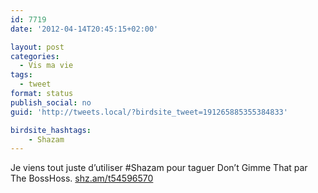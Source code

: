 ```yaml
---
id: 7719
date: '2012-04-14T20:45:15+02:00'

layout: post
categories:
  - Vis ma vie
tags:
  - tweet
format: status
publish_social: no
guid: 'http://tweets.local/?birdsite_tweet=191265885355384833'

birdsite_hashtags:
    - Shazam
---
```


Je viens tout juste d’utiliser #Shazam pour taguer Don’t Gimme That par The BossHoss. [shz.am/t54596570](http://shz.am/t54596570)